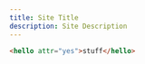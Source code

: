 ```yaml
---
title: Site Title
description: Site Description
---
```


```html
<hello attr="yes">stuff</hello>
```
